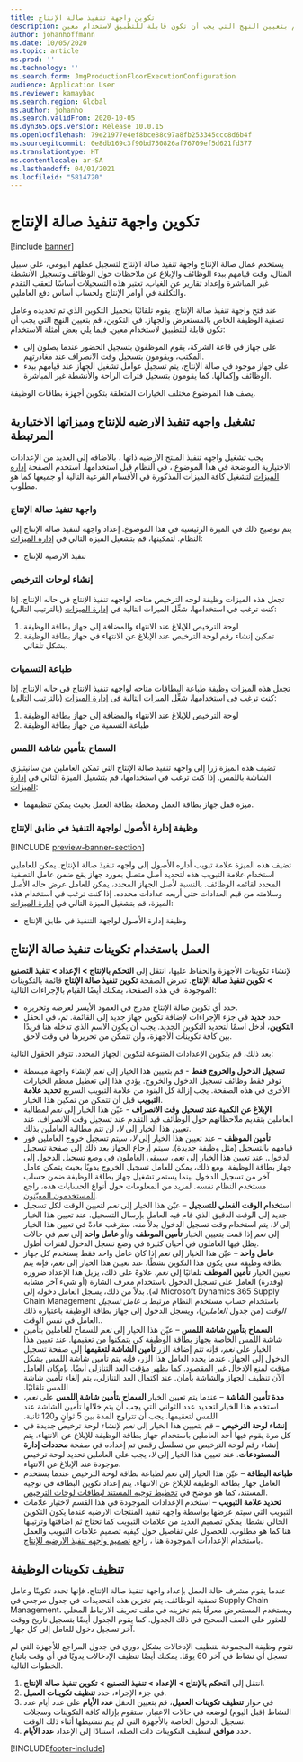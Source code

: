 ```yaml
---
title: تكوين واجهة تنفيذ صالة الإنتاج‬
description: يصف هذا الموضوع كيفية إنشاء تكوين واحد أو أكثر لواجهة تنفيذ صالة الإنتاج‬. عند فتح واجهة تنفيذ صالة الإنتاج، يقوم تلقائيًا بتحميل التكوين الذي تم تحديده وعامل تصفية الوظيفة الخاص بالمستعرض والجهاز. في التكوين، قم بتعيين النهج التي يجب أن تكون قابلة للتطبيق لاستخدام معين.
author: johanhoffmann
ms.date: 10/05/2020
ms.topic: article
ms.prod: ''
ms.technology: ''
ms.search.form: JmgProductionFloorExecutionConfiguration
audience: Application User
ms.reviewer: kamaybac
ms.search.region: Global
ms.author: johanho
ms.search.validFrom: 2020-10-05
ms.dyn365.ops.version: Release 10.0.15
ms.openlocfilehash: 79e21977e4ef8bce88c97a8fb253345ccc8d6b4f
ms.sourcegitcommit: 0e8db169c3f90bd750826af76709ef5d621fd377
ms.translationtype: HT
ms.contentlocale: ar-SA
ms.lasthandoff: 04/01/2021
ms.locfileid: "5814720"
---
```

# <a name="configure-the-production-floor-execution-interface"></a>تكوين واجهة تنفيذ صالة الإنتاج‬

[!include [banner](../includes/banner.md)]

يستخدم عمال صالة الإنتاج واجهة تنفيذ صالة الإنتاج لتسجيل عملهم اليومي، على سبيل المثال، وقت قيامهم ببدء الوظائف والإبلاغ عن ملاحظات حول الوظائف وتسجيل الأنشطة غير المباشرة وإعداد تقارير عن الغياب. تعتبر هذه التسجيلات أساسًا لتعقب التقدم والتكلفة في أوامر الإنتاج ولحساب أساس دفع العاملين.

عند فتح واجهة تنفيذ صالة الإنتاج، يقوم تلقائيًا بتحميل التكوين الذي تم تحديده وعامل تصفية الوظيفة الخاص بالمستعرض والجهاز. في التكوين، قم بتعيين النهج التي يجب أن تكون قابلة للتطبيق لاستخدام معين. فيما يلي بعض أمثلة الاستخدام:

- على جهاز في قاعة الشركة، يقوم الموظفون بتسجيل الحضور عندما يصلون إلى المكتب، ويقومون بتسجيل وقت الانصراف عند مغادرتهم.
- على جهاز موجود في صالة الإنتاج، يتم تسجيل عوامل تشغيل الجهاز عند قيامهم ببدء الوظائف وإكمالها. كما يقومون بتسجيل فترات الراحة والأنشطة غير المباشرة.

يصف هذا الموضوع مختلف الخيارات المتعلقة بتكوين أجهزة بطاقات الوظيفة.

## <a name="turn-on-the-production-floor-execution-interface-and-its-related-optional-features"></a>تشغيل واجهه تنفيذ الارضيه للإنتاج وميزاتها الاختيارية المرتبطة

يجب تشغيل واجهه تنفيذ المنتج الارضيه ذاتها ، بالاضافه إلى العديد من الإعدادات الاختيارية الموضحة في هذا الموضوع ، في النظام قبل استخدامها. استخدم الصفحة [إداره الميزات](../../fin-ops-core/fin-ops/get-started/feature-management/feature-management-overview.md) لتشغيل كافة الميزات المذكورة في الأقسام الفرعية التالية أو جميعها كما هو مطلوب.

### <a name="the-production-floor-execution-interface"></a>واجهة تنفيذ صالة الإنتاج

يتم توضيح ذلك في الميزة الرئيسية في هذا الموضوع. إعداد واجهة لتنفيذ صالة الإنتاج‬ إلى النظام. لتمكينها، قم بتشغيل الميزة التالي في [إدارة الميزات](../../fin-ops-core/fin-ops/get-started/feature-management/feature-management-overview.md):

- تنفيذ الارضيه للإنتاج

### <a name="generate-license-plates"></a>إنشاء لوحات الترخيص

تجعل هذه الميزات وظيفة لوحه الترخيص متاحه لواجهه تنفيذ الإنتاج في حاله الإنتاج. إذا كنت ترغب في استخدامها، شغِّل الميزات التالية في [إدارة الميزات](../../fin-ops-core/fin-ops/get-started/feature-management/feature-management-overview.md) (بالترتيب التالي):

1. لوحة الترخيص للإبلاغ عند الانتهاء والمضافة إلى ‏‫جهاز بطاقة الوظيفة‬
1. تمكين إنشاء رقم لوحة الترخيص عند الإبلاغ عن الانتهاء في ‏‫جهاز بطاقة الوظيفة‬ بشكل تلقائي.

### <a name="print-labels"></a>طباعة التسميات

تجعل هذه الميزات وظيفة طباعة البطاقات متاحه لواجهه تنفيذ الإنتاج في حاله الإنتاج. إذا كنت ترغب في استخدامها، شغِّل الميزات التالية في [إدارة الميزات](../../fin-ops-core/fin-ops/get-started/feature-management/feature-management-overview.md) (بالترتيب التالي):

1. لوحة الترخيص للإبلاغ عند الانتهاء والمضافة إلى ‏‫جهاز بطاقة الوظيفة‬
1. طباعة التسمية من جهاز بطاقة الوظيفة

### <a name="allow-locking-the-touch-screen"></a>السماح بتأمين شاشة اللمس

تضيف هذه الميزة زرا إلى واجهه تنفيذ صالة الإنتاج التي تمكن العاملين من سانيتيزي الشاشة باللمس. إذا كنت ترغب في استخدامها، قم بتشغيل الميزة التالي في [إدارة الميزات](../../fin-ops-core/fin-ops/get-started/feature-management/feature-management-overview.md):

- ميزة قفل جهاز بطاقة العمل ومحطة بطاقة العمل بحيث يمكن تنظيفهما.

### <a name="asset-management-functionality-for-the-production-floor-execution-interface"></a>وظيفة إدارة الأصول لواجهة التنفيذ في طابق الإنتاج

[!INCLUDE [preview-banner-section](../../includes/preview-banner-section.md)]

تضيف هذه الميزة علامة تبويب أداره الأصول إلى واجهه تنفيذ صالة الإنتاج. يمكن للعاملين استخدام علامة التبويب هذه لتحديد أصل متصل بمورد جهاز يقع ضمن عامل التصفية المحدد لقائمه الوظائف. بالنسبة لأصل الجهاز المحدد، يمكن للعامل عرض حاله الأصل وسلامته من قيم العدادات حتى أربعه عدادات محدده. إذا كنت ترغب في استخدام هذه الميزة، قم بتشغيل الميزة التالي في [إدارة الميزات](../../fin-ops-core/fin-ops/get-started/feature-management/feature-management-overview.md):

- وظيفة إدارة الأصول لواجهة التنفيذ في طابق الإنتاج

## <a name="work-with-production-floor-execution-configurations"></a>العمل باستخدام تكوينات تنفيذ صالة الإنتاج‬

لإنشاء تكوينات الأجهزة والحفاظ عليها، انتقل إلى **التحكم بالإنتاج \> الإعداد \> تنفيذ التصنيع \> تكوين تنفيذ صالة الإنتاج**. تعرض الصفحة **تكوين تنفيذ صالة الإنتاج** قائمة بالتكوينات الموجودة. في هذه الصفحة، يمكنك أيضًا القيام بالإجراءات التالية:

- حدد أي تكوين صالة الإنتاج مدرج في العمود الأيسر لعرضه وتحريره.
- حدد **جديد** في جزء الإجراءات لإضافة تكوين جهاز جديد إلى القائمة. ثم، في الحقل **التكوين**، أدخل اسمًا لتحديد التكوين الجديد. يجب أن يكون الاسم الذي تدخله هنا فريدًا بين كافة تكوينات الأجهزة، ولن تتمكن من تحريرها في وقت لاحق.

بعد ذلك، قم بتكوين الإعدادات المتنوعة لتكوين الجهاز المحدد. تتوفر الحقول التالية:

- **تسجيل الدخول والخروج فقط** - قم بتعيين هذا الخيار إلى *نعم* لإنشاء واجهة مبسطة توفر فقط وظائف تسجيل الدخول والخروج. يؤدي هذا إلى تعطيل معظم الخيارات الأخرى في هذه الصفحة. يجب إزالة كل البنود من علامة التبويب السريع **تحديد علامة التبويب** قبل أن تتمكن من تمكين هذا الخيار.
- **الإبلاغ عن الكمية عند تسجيل وقت الانصراف‬** - عيّن هذا الخيار إلى *نعم* لمطالبة العاملين بتقديم ملاحظاتهم حول الوظائف قيد التقدم عند تسجيل وقت الانصراف. عند تعيين هذا الخيار إلى *لا*، لن تتم مطالبة العاملين بذلك.
- **تأمين الموظف** – عند تعيين هذا الخيار إلى *لا*، سيتم تسجيل خروج العاملين فور قيامهم بالتسجيل (مثل وظيفة جديدة). سيتم إرجاع الجهاز بعد ذلك إلى صفحة تسجيل الدخول. عند تعيين هذا الخيار إلى *نعم*، سيبقى العاملون في وضع تسجيل الدخول إلى جهاز بطاقة الوظيفة. ومع ذلك، يمكن للعامل تسجيل الخروج يدويًا بحيث يتمكن عامل آخر من تسجيل الدخول بينما يستمر تشغيل جهاز بطاقة الوظيفة ضمن حساب مستخدم النظام نفسه. لمزيد من المعلومات حول أنواع الحسابات هذه، راجع [المستخدمون المعيّنون](config-job-card-device.md#assigned-users).
- **استخدام الوقت الفعلي للتسجيل** – عيّن هذا الخيار إلى *نعم* لتعيين الوقت لكل تسجيل جديد إلى الوقت الدقيق الذي قام فيه العامل بإرسال التسجيل. عند تعيين هذا الخيار إلى *لا*، يتم استخدام وقت تسجيل الدخول بدلاً منه. سترغب عادةً في تعيين هذا الخيار إلى *نعم* إذا قمت بتعيين الخيار **تأمين الموظف** و/أو **عامل واحد** إلى *نعم* في حالات يظل فيها العاملون في أحيان كثيرة في وضع تسجل الدخول لفترات أطول.
- **عامل واحد** – عيّن هذا الخيار إلى *نعم* إذا كان عامل واحد فقط يستخدم كل جهاز بطاقة وظيفة متى يكون هذا التكوين نشطًا. عند تعيين هذا الخيار إلى *نعم*، فإنه يتم تعيين الخيار **تأمين الموظف** تلقائيًا إلى *نعم*. علاوةً على ذلك، يزيل هذا الإعداد ضرورة (وقدرة) العامل على تسجيل الدخول باستخدام معرف الشارة (أو شيء آخر مشابه له). بدلاً من ذلك، يسجل العامل دخوله إلى Microsoft Dynamics 365 Supply Chain Management باستخدام حساب مستخدم النظام مرتبط بـ *عامل تسجيل الوقت* (من جدول *العاملين*)، ويسجل الدخول إلى جهاز بطاقة الوظيفة باعتباره ذلك العامل في نفس الوقت..
- **السماح بتأمين شاشة‬ اللمس** – عيّن هذا الخيار إلى *نعم* للسماح للعاملين بتأمين شاشة اللمس الخاصة بجهاز بطاقة الوظيفة كي يتمكنوا من تعقيمها. عند تعيين هذا الخيار على *نعم*، فإنه تتم إضافة الزر **‬‏‫تأمين الشاشة لتعقيمها** إلى صفحة تسجيل الدخول إلى الجهاز. عندما يحدد العامل هذا الزر، فإنه يتم تأمين شاشة اللمس بشكل مؤقت لمنع الإدخال غير المقصود. كما يظهر مؤقت العد التنازلي أيضًا. بإمكان العامل الآن تنظيف الجهاز والشاشة بأمان. عند اكتمال العد التنازلي، يتم إلغاء تأمين شاشة اللمس تلقائيًا.
- **مدة تأمين الشاشة** – عندما يتم تعيين الخيار **‬‏‫السماح بتأمين شاشة اللمس** على *نعم*، استخدم هذا الخيار لتحديد عدد الثواني التي يجب أن يتم خلالها تأمين الشاشة عند اللمس لتعقيمها. يجب أن تتراوح المدة بين 5 ثوانٍ و120 ثانية.
- **إنشاء لوحة الترخيص** – قم بتعيين هذا الخيار إلى *نعم* لإنشاء لوحة ترخيص جديدة في كل مرة يقوم فيها أحد العاملين باستخدام جهاز بطاقة الوظيفة للإبلاغ عن الانتهاء. يتم إنشاء رقم لوحة الترخيص من تسلسل رقمي تم إعداده في صفحة **محددات إدارة المستودعات**. عند تعيين هذا الخيار إلى *لا*، يجب على العاملين تحديد لوحة ترخيص موجودة عند الإبلاغ عن الانتهاء.
- **طباعة البطاقة** – عيّن هذا الخيار إلى *نعم* لطباعة بطاقة لوحة الترخيص عندما يستخدم العامل جهاز بطاقة الوظيفة للإبلاغ عن الانتهاء. يتم إعداد تكوين البطاقة في توجيه المستند، كما هو موضح في [تخطيط توجيه المستند لبطاقات لوحات الترخيص‬](../warehousing/document-routing-layout-for-license-plates.md).
- **تحديد علامة التبويب** – استخدم الإعدادات الموجودة في هذا القسم لاختيار علامات التبويب التي سيتم عرضها بواسطة واجهه تنفيذ المنتجات الارضيه عندما يكون التكوين الحالي نشطا. يمكن تصميم العديد من علامات التبويب كما تحتاج ثم اضافتها وترتيبها هنا كما هو مطلوب. للحصول علي تفاصيل حول كيفيه تصميم علامات التبويب والعمل باستخدام الإعدادات الموجودة هنا ، راجع [تصميم واجهه تنفيذ الارضيه للإنتاج](production-floor-execution-tabs.md).

## <a name="clean-up-job-configurations"></a>تنظيف تكوينات الوظيفة

عندما يقوم مشرف حالة العمل بإعداد واجهة تنفيذ صالة الإنتاج، فإنها تحدد تكوينًا وعامل تصفية الوظائف. يتم تخزين هذه التحديدات في جدول مرجعي في Supply Chain Management، ويستخدم المستعرض معرفًا يتم تخزينه في ملف تعريف الارتباط المحلي للعثور على الصف الصحيح في ذلك الجدول. كما يقوم الجدول أيضًا بتسجيل تاريخ ووقت آخر تسجيل دخول للعامل إلى كل جهاز.

تقوم وظيفة المجموعة بتنظيف الإدخالات بشكل دوري في جدول المراجع للأجهزة التي لم تسجل أي نشاط في آخر 60 يومًا. يمكنك أيضًا تنظيف الإدخالات يدويًا في أي وقت باتباع الخطوات التالية.

1. انتقل إلى **التحكم بالإنتاج \> الإعداد \> تنفيذ التصنيع \> تكوين تنفيذ صالة الإنتاج**.
1. في جزء الإجراء، حدد **تنظيف تكوينات العميل**.
1. في حوار **تنظيف تكوينات العميل**، قم بتعيين الحقل **عدد الأيام** على عدد أيام عدد النشاط (قبل اليوم) لوضعه في حالات الاعتبار. ستقوم بإزالة كافة التكوينات وسجلات تسجيل الدخول الخاصة بالأجهزة التي لم يتم تنشيطها أثناء ذلك الوقت.
1. حدد **موافق** لتنظيف التكوينات ذات الصلة، استنادًا إلى الإعداد **عدد الأيام**.


[!INCLUDE[footer-include](../../includes/footer-banner.md)]
